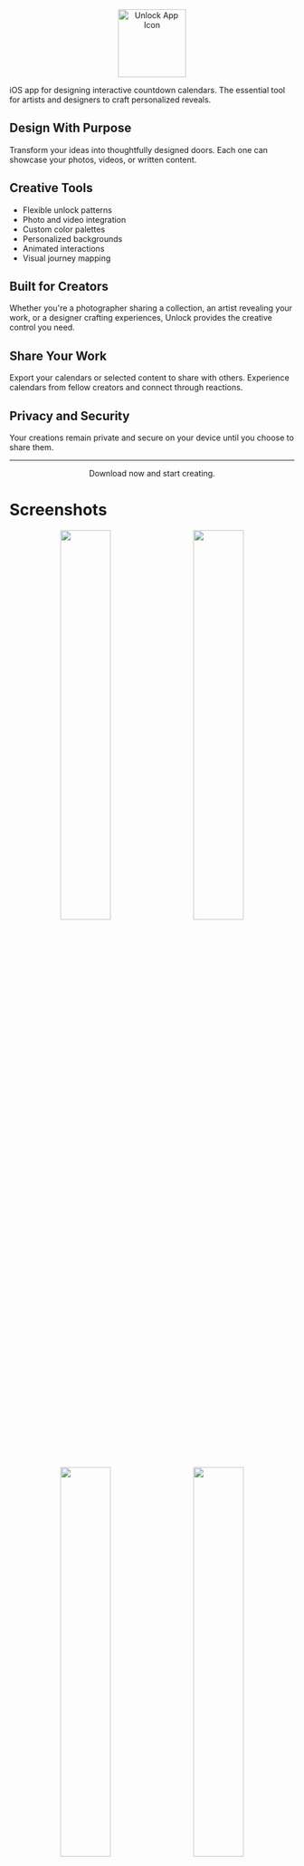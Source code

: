 <div align="center">
  <img src="https://github.com/user-attachments/assets/758344ab-72da-43a0-b6f9-6884c4b0aa67" alt="Unlock App Icon" width="120"/>
</div>

iOS app for designing interactive countdown calendars. The essential tool for artists and designers to craft personalized reveals.

## Design With Purpose

Transform your ideas into thoughtfully designed doors. Each one can showcase your photos, videos, or written content.

## Creative Tools

- Flexible unlock patterns
- Photo and video integration
- Custom color palettes
- Personalized backgrounds
- Animated interactions
- Visual journey mapping

## Built for Creators

Whether you're a photographer sharing a collection, an artist revealing your work, or a designer crafting experiences, Unlock provides the creative control you need.

## Share Your Work

Export your calendars or selected content to share with others. Experience calendars from fellow creators and connect through reactions.

## Privacy and Security 

Your creations remain private and secure on your device until you choose to share them.

---

<div align="center">
  Download now and start creating.
</div>

# Screenshots

<div align="center">
  <img src="https://github.com/user-attachments/assets/b8948de7-1c8d-4be1-bf8f-2acc1954a844" width="42%">
  &nbsp;&nbsp;&nbsp;&nbsp;
  <img src="https://github.com/user-attachments/assets/87df1b76-fa3a-4d66-a374-af6963528020" width="42%">
</div>
&nbsp;&nbsp;&nbsp;&nbsp;
<div align="center">
  <img src="https://github.com/user-attachments/assets/002eec82-9ae6-4f78-bacc-eef3f0d111ad" width="42%">
  &nbsp;&nbsp;&nbsp;&nbsp;
  <img src="https://github.com/user-attachments/assets/f5f9c435-fc13-4dc7-9219-dfa99632d1be" width="42%">
</div>
